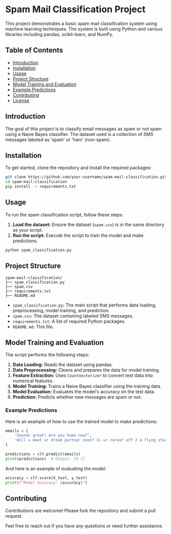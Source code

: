 # Spam Mail Classification Project

This project demonstrates a basic spam mail classification system using machine learning techniques. The system is built using Python and various libraries including pandas, scikit-learn, and NumPy.

## Table of Contents

- [Introduction](#introduction)
- [Installation](#installation)
- [Usage](#usage)
- [Project Structure](#project-structure)
- [Model Training and Evaluation](#model-training-and-evaluation)
- [Example Predictions](#example-predictions)
- [Contributing](#contributing)
- [License](#license)

## Introduction

The goal of this project is to classify email messages as spam or not spam using a Naive Bayes classifier. The dataset used is a collection of SMS messages labeled as 'spam' or 'ham' (non-spam).

## Installation

To get started, clone the repository and install the required packages:

```bash
git clone https://github.com/your-username/spam-mail-classification.git
cd spam-mail-classification
pip install -r requirements.txt
```

## Usage

To run the spam classification script, follow these steps:

1. **Load the dataset:** Ensure the dataset (`spam.csv`) is in the same directory as your script.
2. **Run the script:** Execute the script to train the model and make predictions.

```bash
python spam_classification.py
```

## Project Structure

```
spam-mail-classification/
├── spam_classification.py
├── spam.csv
├── requirements.txt
├── README.md
```

- `spam_classification.py`: The main script that performs data loading, preprocessing, model training, and prediction.
- `spam.csv`: The dataset containing labeled SMS messages.
- `requirements.txt`: A list of required Python packages.
- `README.md`: This file.

## Model Training and Evaluation

The script performs the following steps:

1. **Data Loading:** Reads the dataset using pandas.
2. **Data Preprocessing:** Cleans and prepares the data for model training.
3. **Feature Extraction:** Uses `CountVectorizer` to convert text data into numerical features.
4. **Model Training:** Trains a Naive Bayes classifier using the training data.
5. **Model Evaluation:** Evaluates the model's accuracy on the test data.
6. **Prediction:** Predicts whether new messages are spam or not.

### Example Predictions

Here is an example of how to use the trained model to make predictions:

```python
emails = [
    'Sounds great! Are you home now?',
    'Will u meet ur dream partner soon? Is ur career off 2 a flyng start? 2 find out free, txt HORO followed by ur star sign, e.g., HORO ARIES'
]

predictions = clf.predict(emails)
print(predictions)  # Output: [0 1]
```

And here is an example of evaluating the model:

```python
accuracy = clf.score(X_test, y_test)
print(f"Model Accuracy: {accuracy}")
```

## Contributing

Contributions are welcome! Please fork the repository and submit a pull request.

Feel free to reach out if you have any questions or need further assistance.

